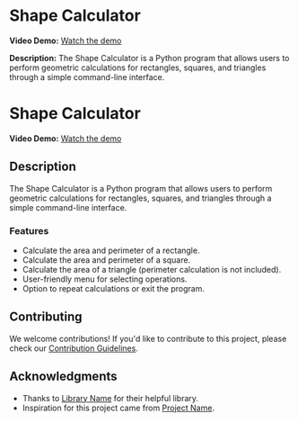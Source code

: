 # Shape Calculator

**Video Demo:** [Watch the demo](https://youtu.be/4yEe7Dhk5b0)

**Description:**
The Shape Calculator is a Python program that allows users to perform geometric calculations for rectangles, squares, and triangles through a simple command-line interface.

# Shape Calculator

**Video Demo:** [Watch the demo](https://youtu.be/4yEe7Dhk5b0)

## Description

The Shape Calculator is a Python program that allows users to perform geometric calculations for rectangles, squares, and triangles through a simple command-line interface.

### Features

- Calculate the area and perimeter of a rectangle.
- Calculate the area and perimeter of a square.
- Calculate the area of a triangle (perimeter calculation is not included).
- User-friendly menu for selecting operations.
- Option to repeat calculations or exit the program.




## Contributing

We welcome contributions! If you'd like to contribute to this project, please check our [Contribution Guidelines](CONTRIBUTING.md).



## Acknowledgments

- Thanks to [Library Name](https://github.com/libraryusername) for their helpful library.
- Inspiration for this project came from [Project Name](https://github.com/projectusername).


